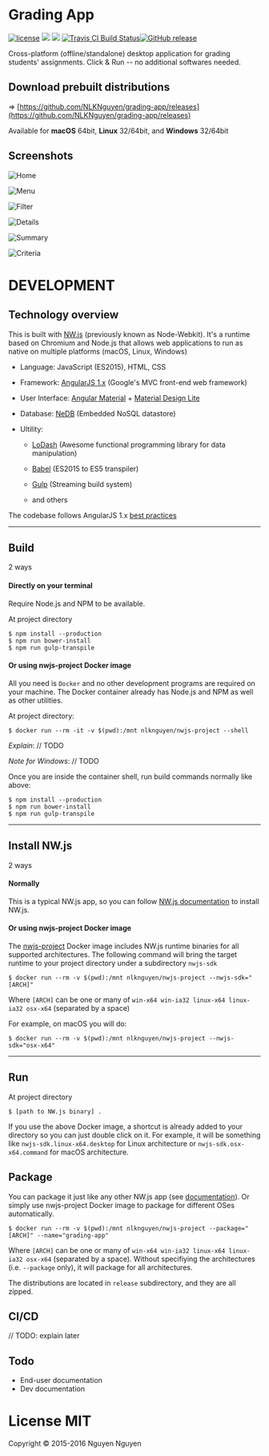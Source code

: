 # Grading App
[![license](https://img.shields.io/github/license/NLKNguyen/grading-app.svg?maxAge=2592000)](https://github.com/NLKNguyen/grading-app/blob/master/LICENSE) [![](https://img.shields.io/github/issues-raw/NLKNguyen/grading-app.svg?maxAge=2592000)](https://github.com/NLKNguyen/grading-app/issues) [![](https://img.shields.io/github/issues-closed-raw/NLKNguyen/grading-app.svg?maxAge=2592000)](https://github.com/NLKNguyen/grading-app/issues)  [![Travis CI Build Status](https://travis-ci.org/NLKNguyen/grading-app.svg?branch=master)](https://travis-ci.org/NLKNguyen/grading-app)[![GitHub release](https://img.shields.io/github/release/NLKNguyen/grading-app.svg)](https://github.com/NLKNguyen/grading-app/releases)
<!--[![Github All Releases](https://img.shields.io/github/downloads/NLKNguyen/grading-app/total.svg)](https://github.com/NLKNguyen/grading-app/releases)-->


Cross-platform (offline/standalone) desktop application for grading students' assignments. Click & Run -- no additional softwares needed.

## Download prebuilt distributions
=> [https://github.com/NLKNguyen/grading-app/releases](https://github.com/NLKNguyen/grading-app/releases)

Available for **macOS** 64bit, **Linux** 32/64bit, and **Windows** 32/64bit

## Screenshots

![Home](https://cloud.githubusercontent.com/assets/4667129/22324558/efc739da-e35e-11e6-8cb7-24408adb706b.png)

![Menu](https://cloud.githubusercontent.com/assets/4667129/22324556/efc61032-e35e-11e6-8a4d-18c15adeaee6.png)

![Filter](https://cloud.githubusercontent.com/assets/4667129/22324554/efc32566-e35e-11e6-918b-f9ed7c4ef380.png)

![Details](https://cloud.githubusercontent.com/assets/4667129/22324555/efc51cd6-e35e-11e6-8066-b95fe6f9dd24.png)

![Summary](https://cloud.githubusercontent.com/assets/4667129/22324557/efc72972-e35e-11e6-881f-e323e6c3fc25.png)

![Criteria](https://cloud.githubusercontent.com/assets/4667129/22324559/efc83790-e35e-11e6-962c-149e7826b109.png)

DEVELOPMENT
===========

## Technology overview

This is built with [NW.js](https://github.com/nwjs/nw.js/) (previously known as Node-Webkit). It's a runtime based on Chromium and Node.js that allows web applications to run as native on multiple platforms (macOS, Linux, Windows)

* Language: JavaScript (ES2015), HTML, CSS

* Framework: [AngularJS 1.x](https://angularjs.org/) (Google's MVC front-end web framework)

* User Interface: [Angular Material](https://material.angularjs.org/) + [Material Design Lite](http://www.getmdl.io/)

* Database: [NeDB](https://github.com/louischatriot/nedb) (Embedded NoSQL datastore)

* Ultility: 
  * [LoDash](https://lodash.com/) (Awesome functional programming library for data manipulation)
  
  * [Babel](https://babeljs.io/) (ES2015 to ES5 transpiler)

  * [Gulp](https://github.com/gulpjs/gulp) (Streaming build system)
  
  * and others

The codebase follows AngularJS 1.x [best practices](https://github.com/johnpapa/angular-styleguide)

---
## Build

2 ways

#### Directly on your terminal
Require Node.js and NPM to be available.

At project directory
```
$ npm install --production
$ npm run bower-install
$ npm run gulp-transpile
```

#### Or using nwjs-project Docker image
All you need is `Docker` and no other development programs are required on your machine. The Docker container already has Node.js and NPM as well as other utilities.

At project directory:
```
$ docker run --rm -it -v $(pwd):/mnt nlknguyen/nwjs-project --shell
```
*Explain*: // TODO

*Note for Windows*: // TODO

Once you are inside the container shell, run build commands normally like above:
```
$ npm install --production
$ npm run bower-install
$ npm run gulp-transpile
```

----

## Install NW.js

2 ways
#### Normally
This is a typical NW.js app, so you can follow [NW.js documentation](http://docs.nwjs.io/en/latest/For%20Users/Getting%20Started/#get-nwjs) to install NW.js.

#### Or using nwjs-project Docker image

The [nwjs-project](https://hub.docker.com/r/nlknguyen/nwjs-project/) Docker image includes NW.js runtime binaries for all supported architectures. The following command will bring the target runtime to your project directory under a subdirectory `nwjs-sdk`
```
$ docker run --rm -v $(pwd):/mnt nlknguyen/nwjs-project --nwjs-sdk="[ARCH]"
```

Where `[ARCH]` can be one or many of `win-x64 win-ia32 linux-x64 linux-ia32 osx-x64` (separated by a space)

For example, on macOS you will do: 
```
$ docker run --rm -v $(pwd):/mnt nlknguyen/nwjs-project --nwjs-sdk="osx-x64"
```

----

## Run

At project directory
```  
$ [path to NW.js binary] .
```

If you use the above Docker image, a shortcut is already added to your directory so you can just double click on it. For example, it will be something like `nwjs-sdk.linux-x64.desktop` for Linux architecture or `nwjs-sdk.osx-x64.command` for macOS architecture.

## Package

You can package it just like any other NW.js app (see [documentation](http://docs.nwjs.io/en/latest/For%20Users/Package%20and%20Distribute/)). Or simply use nwjs-project Docker image to package for different OSes automatically.
```
$ docker run --rm -v $(pwd):/mnt nlknguyen/nwjs-project --package="[ARCH]" --name="grading-app"
```

Where `[ARCH]` can be one or many of `win-x64 win-ia32 linux-x64 linux-ia32 osx-x64` (separated by a space). Without specifiying the architectures (i.e. `--package` only), it will package for all architectures.

The distributions are located in `release` subdirectory, and they are all zipped.

## CI/CD

// TODO: explain later

## Todo
* End-user documentation
* Dev documentation

# License MIT
Copyright © 2015-2016 Nguyen Nguyen
